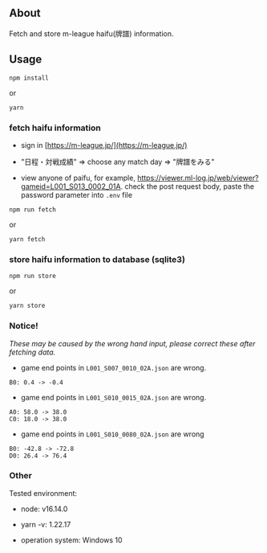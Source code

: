 ## About

Fetch and store m-league haifu(牌譜) information.

## Usage

```shell
npm install
```

or

```shell
yarn
```

### fetch haifu information

- sign in [https://m-league.jp/](https://m-league.jp/)

- "日程・対戦成績" => choose any match day => "牌譜をみる"

- view anyone of paifu, for example, https://viewer.ml-log.jp/web/viewer?gameid=L001_S013_0002_01A.
check the post request body, paste the password parameter into ```.env``` file

```shell
npm run fetch
```

or

```shell
yarn fetch
```

### store haifu information to database (sqlite3)

```shell
npm run store
```

or

```shell
yarn store
```

### Notice!

_These may be caused by the wrong hand input, please correct these after fetching data._

- game end points in `L001_S007_0010_02A.json` are wrong.

```
B0: 0.4 -> -0.4
```

- game end points in `L001_S010_0015_02A.json` are wrong.

```
A0: 58.0 -> 38.0
C0: 18.0 -> 38.0
```

- game end points in `L001_S010_0080_02A.json` are wrong

```
B0: -42.8 -> -72.8
D0: 26.4 -> 76.4
```

### Other

Tested environment:

- node: v16.14.0

- yarn -v: 1.22.17

- operation system: Windows 10
